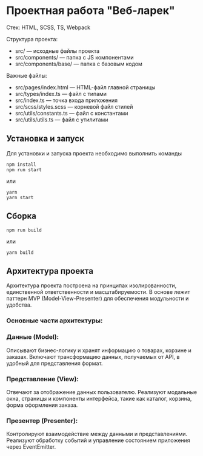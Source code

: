 # Проектная работа "Веб-ларек"

Стек: HTML, SCSS, TS, Webpack

Структура проекта:
- src/ — исходные файлы проекта
- src/components/ — папка с JS компонентами
- src/components/base/ — папка с базовым кодом

Важные файлы:
- src/pages/index.html — HTML-файл главной страницы
- src/types/index.ts — файл с типами
- src/index.ts — точка входа приложения
- src/scss/styles.scss — корневой файл стилей
- src/utils/constants.ts — файл с константами
- src/utils/utils.ts — файл с утилитами

## Установка и запуск
Для установки и запуска проекта необходимо выполнить команды

```
npm install
npm run start
```

или

```
yarn
yarn start
```
## Сборка

```
npm run build
```

или

```
yarn build
```

## Архитектура проекта  

Архитектура проекта построена на принципах изолированности, единственной ответственности и масштабируемости. В основе лежит паттерн MVP (Model-View-Presenter) для обеспечения модульности и удобства.  

### Основные части архитектуры:
### Данные (Model):
Описывают бизнес-логику и хранят информацию о товарах, корзине и заказах.
Включают трансформацию данных, получаемых от API, в удобный для представления формат.
### Представление (View):
Отвечают за отображение данных пользователю.
Реализуют модальные окна, страницы и компоненты интерфейса, такие как каталог, корзина, форма оформления заказа.
### Презентер (Presenter):
Контролируют взаимодействие между данными и представлениями.
Реализуют обработку событий и управление состоянием приложения через EventEmitter.

